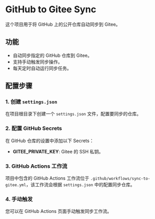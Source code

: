 # GitHub to Gitee Sync

这个项目用于将 GitHub 上的公开仓库自动同步到 Gitee。

## 功能

- 自动同步指定的 GitHub 仓库到 Gitee。
- 支持手动触发同步操作。
- 每天定时自动运行同步任务。

## 配置步骤

### 1. 创建 `settings.json`

在项目根目录下创建一个 `settings.json` 文件，配置要同步的仓库。

### 2. 配置 GitHub Secrets

在 GitHub 仓库的设置中添加以下 Secrets：

- **GITEE_PRIVATE_KEY**: Gitee 的 SSH 私钥。

### 3. GitHub Actions 工作流

项目中包含的 GitHub Actions 工作流位于 `.github/workflows/sync-to-gitee.yml`，该工作流会根据 `settings.json` 中的配置同步仓库。

### 4. 手动触发

您可以在 GitHub Actions 页面手动触发同步工作流。
